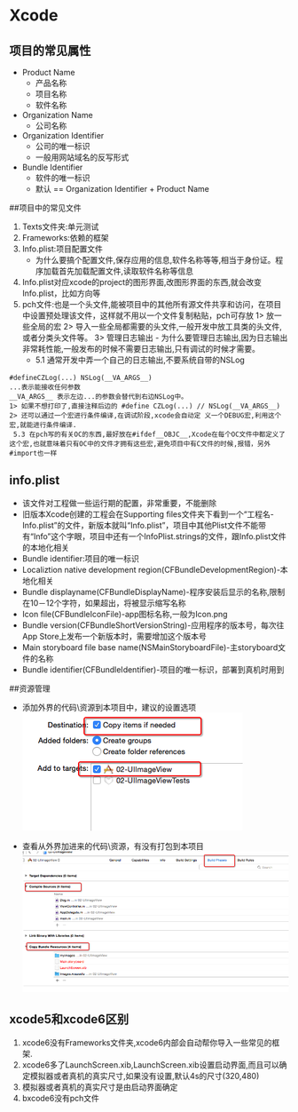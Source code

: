 # Xcode
## 项目的常见属性
- Product Name
    - 产品名称
    - 项目名称
    - 软件名称
- Organization Name
    - 公司名称
- Organization Identifier
    - 公司的唯一标识
    - 一般用网站域名的反写形式
- Bundle Identifier
    - 软件的唯一标识
    - 默认 == Organization Identifier + Product Name

##项目中的常见文件
1. Texts文件夹:单元测试
2. Frameworks:依赖的框架
3. Info.plist:项目配置文件
    - 为什么要搞个配置文件,保存应用的信息,软件名称等等,相当于身份证。程序加载首先加载配置文件,读取软件名称等信息
4. Info.plist对应xcode的project的图形界面,改图形界面的东西,就会改变 Info.plist，比如方向等
5. pch文件:也是一个头文件,能被项目中的其他所有源文件共享和访问，在项目中设置预处理该文件，这样就不用以一个文件复制粘贴，pch可存放
        1> 放一些全局的宏
        2> 导入一些全局都需要的头文件,一般开发中放工具类的头文件, 或者分类头文件等。
        3> 管理日志输出
            - 为什么要管理日志输出,因为日志输出非常耗性能,一般发布的时候不需要日志输出,只有调试的时候才需要。
    - 5.1 通常开发中弄一个自己的日志输出,不要系统自带的NSLog
```objc
#defineCZLog(...) NSLog(__VA_ARGS__)
...表示能接收任何参数
__VA_ARGS__ 表示左边...的参数会替代到右边NSLog中。
1> 如果不想打印了,直接注释后边的 #define CZLog(...) // NSLog(__VA_ARGS__)
2> 还可以通过一个宏进行条件编译,在调试阶段,xcode会自动定 义一个DEBUG宏,利用这个宏,就能进行条件编译.
 5.3 在pch写的有关OC的东西,最好放在#ifdef__OBJC__,Xcode在每个OC文件中都定义了这个宏,也就意味着只有OC中的文件才拥有这些宏,避免项目中有C文件的时候,报错，另外#import也一样
```


## info.plist
- 该文件对工程做一些运行期的配置，非常重要，不能删除
- 旧版本Xcode创建的工程会在Supporting files文件夹下看到一个“工程名-Info.plist”的文件，新版本就叫“Info.plist”，项目中其他Plist文件不能带有“Info”这个字眼，项目中还有一个InfoPlist.strings的文件，跟Info.plist文件的本地化相关
- Bundle identifier:项目的唯一标识
- Localiztion native development region(CFBundleDevelopmentRegion)-本地化相关
- Bundle displayname(CFBundleDisplayName)-程序安装后显示的名称,限制在10－12个字符，如果超出，将被显示缩写名称
- Icon file(CFBundleIconFile)-app图标名称,一般为Icon.png
- Bundle version(CFBundleShortVersionString)-应用程序的版本号，每次往App Store上发布一个新版本时，需要增加这个版本号
- Main storyboard file base name(NSMainStoryboardFile)-主storyboard文件的名称
- Bundle identifier(CFBundleIdentifier)-项目的唯一标识，部署到真机时用到


##资源管理
- 添加外界的代码\资源到本项目中，建议的设置选项
![](Snip20150617_284.png)

- 查看从外界加进来的代码\资源，有没有打包到本项目
![](Snip20150617_288.png)


## xcode5和xcode6区别
1. xcode6没有Frameworks文件夹,xcode6内部会自动帮你导入一些常见的框架.
2. xcode6多了LaunchScreen.xib,LaunchScreen.xib设置启动界面,而且可以确定模拟器或者真机的真实尺寸,如果没有设置,默认4s的尺寸(320,480)
3. 模拟器或者真机的真实尺寸是由启动界面确定
4. bxcode6没有pch文件
